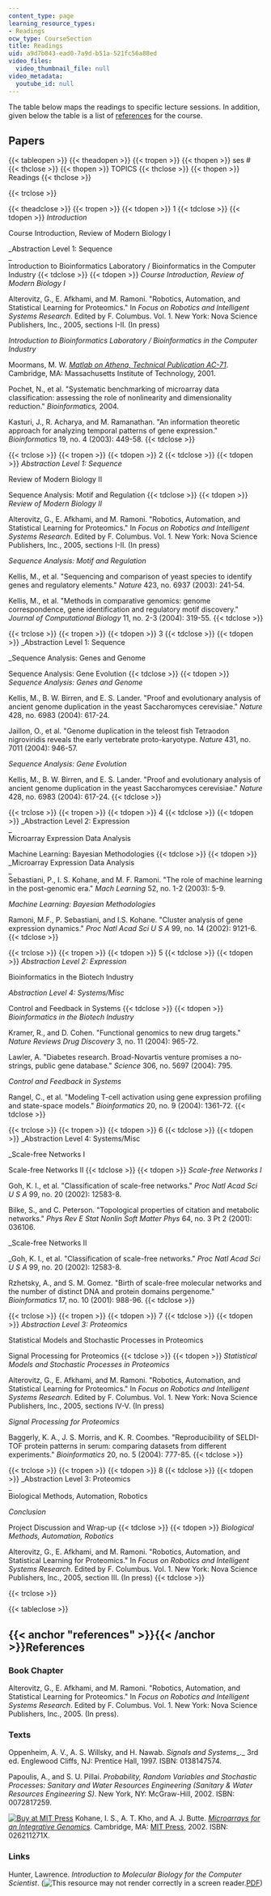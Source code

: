 ```yaml
---
content_type: page
learning_resource_types:
- Readings
ocw_type: CourseSection
title: Readings
uid: a9d7b043-ead0-7a9d-b51a-521fc56a88ed
video_files:
  video_thumbnail_file: null
video_metadata:
  youtube_id: null
---
```


The table below maps the readings to specific lecture sessions. In addition, given below the table is a list of [references](#references) for the course.

Papers
------

{{< tableopen >}}
{{< theadopen >}}
{{< tropen >}}
{{< thopen >}}
ses #
{{< thclose >}}
{{< thopen >}}
TOPICS
{{< thclose >}}
{{< thopen >}}
Readings
{{< thclose >}}

{{< trclose >}}

{{< theadclose >}}
{{< tropen >}}
{{< tdopen >}}
1
{{< tdclose >}}
{{< tdopen >}}
_Introduction_  
  
Course Introduction, Review of Modern Biology I  
  
_Abstraction Level 1: Sequence  
_  
Introduction to Bioinformatics Laboratory / Bioinformatics in the Computer Industry
{{< tdclose >}}
{{< tdopen >}}
_Course Introduction, Review of Modern Biology I_  
  
Alterovitz, G., E. Afkhami, and M. Ramoni. "Robotics, Automation, and Statistical Learning for Proteomics." In _Focus on Robotics and Intelligent Systems Research_. Edited by F. Columbus. Vol. 1. New York: Nova Science Publishers, Inc., 2005, sections I-II. (In press)  
  
_Introduction to Bioinformatics Laboratory / Bioinformatics in the Computer Industry_  
  
Moormans, M. W. [_Matlab on Athena, Technical Publication AC-71_](http://web.mit.edu/olh/Matlab/TOC.html). Cambridge, MA: Massachusetts Institute of Technology, 2001.  
  
Pochet, N., et al. "Systematic benchmarking of microarray data classification: assessing the role of nonlinearity and dimensionality reduction." _Bioinformatics,_ 2004.  
  
Kasturi, J., R. Acharya, and M. Ramanathan. "An information theoretic approach for analyzing temporal patterns of gene expression." _Bioinformatics_ 19, no. 4 (2003): 449-58.
{{< tdclose >}}

{{< trclose >}}
{{< tropen >}}
{{< tdopen >}}
2
{{< tdclose >}}
{{< tdopen >}}
_Abstraction Level 1: Sequence_  
  
Review of Modern Biology II  
  
Sequence Analysis: Motif and Regulation
{{< tdclose >}}
{{< tdopen >}}
_Review of Modern Biology II_  
  
Alterovitz, G., E. Afkhami, and M. Ramoni. "Robotics, Automation, and Statistical Learning for Proteomics." In _Focus on Robotics and Intelligent Systems Research_. Edited by F. Columbus. Vol. 1. New York: Nova Science Publishers, Inc., 2005, sections I-II. (In press)  
  
_Sequence Analysis: Motif and Regulation_  
  
Kellis, M., et al. "Sequencing and comparison of yeast species to identify genes and regulatory elements." _Nature_ 423, no. 6937 (2003): 241-54.  
  
Kellis, M., et al. "Methods in comparative genomics: genome correspondence, gene identification and regulatory motif discovery." _Journal of Computational Biology_ 11, no. 2-3 (2004): 319-55.
{{< tdclose >}}

{{< trclose >}}
{{< tropen >}}
{{< tdopen >}}
3
{{< tdclose >}}
{{< tdopen >}}
_Abstraction Level 1: Sequence  
  
_Sequence Analysis: Genes and Genome  
  
Sequence Analysis: Gene Evolution
{{< tdclose >}}
{{< tdopen >}}
_Sequence Analysis: Genes and Genome_  
  
Kellis, M., B. W. Birren, and E. S. Lander. "Proof and evolutionary analysis of ancient genome duplication in the yeast Saccharomyces cerevisiae." _Nature_ 428, no. 6983 (2004): 617-24.  
  
Jaillon, O., et al. "Genome duplication in the teleost fish Tetraodon nigroviridis reveals the early vertebrate proto-karyotype. _Nature_ 431, no. 7011 (2004): 946-57.  
  
_Sequence Analysis: Gene Evolution_  
  
Kellis, M., B. W. Birren, and E. S. Lander. "Proof and evolutionary analysis of ancient genome duplication in the yeast Saccharomyces cerevisiae." _Nature_ 428, no. 6983 (2004): 617-24.
{{< tdclose >}}

{{< trclose >}}
{{< tropen >}}
{{< tdopen >}}
4
{{< tdclose >}}
{{< tdopen >}}
_Abstraction Level 2: Expression  
_  
Microarray Expression Data Analysis  
  
Machine Learning: Bayesian Methodologies
{{< tdclose >}}
{{< tdopen >}}
_Microarray Expression Data Analysis  
_  
Sebastiani, P., I. S. Kohane, and M. F. Ramoni. "The role of machine learning in the post-genomic era." _Mach Learning_ 52, no. 1-2 (2003): 5-9.  
  
_Machine Learning: Bayesian Methodologies_  
  
Ramoni, M.F., P. Sebastiani, and I.S. Kohane. "Cluster analysis of gene expression dynamics." _Proc Natl Acad Sci U S A_ 99, no. 14 (2002): 9121-6.
{{< tdclose >}}

{{< trclose >}}
{{< tropen >}}
{{< tdopen >}}
5
{{< tdclose >}}
{{< tdopen >}}
_Abstraction Level 2: Expression_  
  
Bioinformatics in the Biotech Industry  
  
_Abstraction Level 4: Systems/Misc_  
  
Control and Feedback in Systems
{{< tdclose >}}
{{< tdopen >}}
_Bioinformatics in the Biotech Industry_  
  
Kramer, R., and D. Cohen. "Functional genomics to new drug targets." _Nature Reviews Drug Discovery_ 3, no. 11 (2004): 965-72.  
  
Lawler, A. "Diabetes research. Broad-Novartis venture promises a no-strings, public gene database." _Science_ 306, no. 5697 (2004): 795.  
  
_Control and Feedback in Systems_  
  
Rangel, C., et al. "Modeling T-cell activation using gene expression profiling and state-space models." _Bioinformatics_ 20, no. 9 (2004): 1361-72.
{{< tdclose >}}

{{< trclose >}}
{{< tropen >}}
{{< tdopen >}}
6
{{< tdclose >}}
{{< tdopen >}}
_Abstraction Level 4: Systems/Misc  
  
_Scale-free Networks I  
  
Scale-free Networks II
{{< tdclose >}}
{{< tdopen >}}
_Scale-free Networks I_  
  
Goh, K. I., et al. "Classification of scale-free networks." _Proc Natl Acad Sci U S A_ 99, no. 20 (2002): 12583-8.  
  
Bilke, S., and C. Peterson. "Topological properties of citation and metabolic networks." _Phys Rev E Stat Nonlin Soft Matter Phys_ 64, no. 3 Pt 2 (2001): 036106.  
  
_Scale-free Networks II  
  
_Goh, K. I., et al. "Classification of scale-free networks." _Proc Natl Acad Sci U S A_ 99, no. 20 (2002): 12583-8.  
  
Rzhetsky, A., and S. M. Gomez. "Birth of scale-free molecular networks and the number of distinct DNA and protein domains pergenome." _Bioinformatics_ 17, no. 10 (2001): 988-96.
{{< tdclose >}}

{{< trclose >}}
{{< tropen >}}
{{< tdopen >}}
7
{{< tdclose >}}
{{< tdopen >}}
_Abstraction Level 3: Proteomics_  
  
Statistical Models and Stochastic Processes in Proteomics  
  
Signal Processing for Proteomics
{{< tdclose >}}
{{< tdopen >}}
_Statistical Models and Stochastic Processes in Proteomics_  
  
Alterovitz, G., E. Afkhami, and M. Ramoni. "Robotics, Automation, and Statistical Learning for Proteomics." In _Focus on Robotics and Intelligent Systems Research_. Edited by F. Columbus. Vol. 1. New York: Nova Science Publishers, Inc., 2005, sections IV-V. (In press)  
  
_Signal Processing for Proteomics_  
  
Baggerly, K. A., J. S. Morris, and K. R. Coombes. "Reproducibility of SELDI-TOF protein patterns in serum: comparing datasets from different experiments." _Bioinformatics_ 20, no. 5 (2004): 777-85.
{{< tdclose >}}

{{< trclose >}}
{{< tropen >}}
{{< tdopen >}}
8
{{< tdclose >}}
{{< tdopen >}}
_Abstraction Level 3: Proteomics  
_  
Biological Methods, Automation, Robotics  
  
_Conclusion_  
  
Project Discussion and Wrap-up
{{< tdclose >}}
{{< tdopen >}}
_Biological Methods, Automation, Robotics_  
  
Alterovitz, G., E. Afkhami, and M. Ramoni. "Robotics, Automation, and Statistical Learning for Proteomics." In _Focus on Robotics and Intelligent Systems Research_. Edited by F. Columbus. Vol. 1. New York: Nova Science Publishers, Inc., 2005, section III. (In press)
{{< tdclose >}}

{{< trclose >}}

{{< tableclose >}}

{{< anchor "references" >}}{{< /anchor >}}References
----------------------------------------------------

### Book Chapter

Alterovitz, G., E. Afkhami, and M. Ramoni. "Robotics, Automation, and Statistical Learning for Proteomics." In _Focus on Robotics and Intelligent Systems Research_. Edited by F. Columbus. Vol. 1. New York: Nova Science Publishers, Inc., 2005. (In press).

### Texts

Oppenheim, A. V., A. S. Willsky, and H. Nawab. _Signals and Systems__._ 3rd ed. Englewood Cliffs, NJ: Prentice Hall, 1997. ISBN: 0138147574.

Papoulis, A., and S. U. Pillai. _Probability, Random Variables and Stochastic Processes: Sanitary and Water Resources Engineering (Sanitary & Water Resources Engineering S)_. New York, NY: McGraw-Hill, 2002. ISBN: 0072817259.

[![Buy at MIT Press](/images/mp_logo.gif)](https://mitpress.mit.edu/books/microarrays-integrative-genomics) Kohane, I. S., A. T. Kho, and A. J. Butte. [_Microarrays for an Integrative Genomics_](https://mitpress.mit.edu/books/microarrays-integrative-genomics). Cambridge, MA: [MIT Press](https://mitpress.mit.edu/books/microarrays-integrative-genomics), 2002. ISBN: 026211271X.

### Links

Hunter, Lawrence. _Introduction to Molecular Biology for the Computer Scientist_. (![This resource may not render correctly in a screen reader.](/images/inacessible.gif)[PDF](http://tandy.cs.illinois.edu/Hunter_MolecularBiology.pdf))